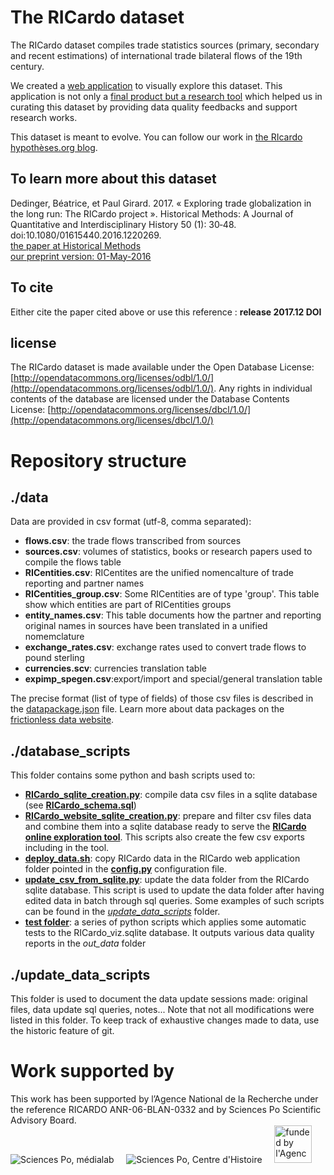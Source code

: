 # The RICardo dataset

The RICardo dataset compiles trade statistics sources (primary, secondary and recent estimations) of international trade bilateral flows of the 19th century.

We created a [web application](http://ricardo.medialab.sciences-po.fr) to visually explore this dataset. This application is not only a [final product but a research tool](http://medialab.github.io/ricardo/) which helped us in curating this dataset by providing data quality feedbacks and support research works.

This dataset is meant to evolve. You can follow our work in [the RIcardo hypothèses.org blog](http://ricardo.hypotheses.org/).

## To learn more about this dataset 
Dedinger, Béatrice, et Paul Girard. 2017. « Exploring trade globalization in the long run: The RICardo project ». Historical Methods: A Journal of Quantitative and Interdisciplinary History 50 (1): 30‑48. doi:10.1080/01615440.2016.1220269.  
<a href="http://www.tandfonline.com/doi/citedby/10.1080/01615440.2016.1220269" target="_blank">the paper at Historical Methods</a>  
<a href="http://ricardo.medialab.sciences-po.fr/Dedinger_Girard_RICardo_HistoricalMethods_revised.pdf" target="_blank">our preprint version: 01-May-2016</a></p>

## To cite
Either cite the paper cited above or use this reference :
**release 2017.12 DOI**

## license

The RICardo dataset is made available under the Open Database License: [http://opendatacommons.org/licenses/odbl/1.0/](http://opendatacommons.org/licenses/odbl/1.0/). Any rights in individual contents of the database are licensed under the Database Contents License: [http://opendatacommons.org/licenses/dbcl/1.0/](http://opendatacommons.org/licenses/dbcl/1.0/)

# Repository structure

## ./data

Data are provided in csv format (utf-8, comma separated):
- **flows.csv**: the trade flows transcribed from sources
- **sources.csv**: volumes of statistics, books or research papers used to compile the flows table 
- **RICentities.csv**: RICentites are the unified nomencalture of trade reporting and partner names
- **RICentities_group.csv**: Some RICentities are of type 'group'. This table show which entities are part of RICentities groups
- **entity_names.csv**: This table documents how the partner and reporting original names in sources have been translated in a unified nomemclature
- **exchange_rates.csv**: exchange rates used to convert trade flows to pound sterling
- **currencies.scv**: currencies translation table
- **expimp_spegen.csv**:export/import and special/general translation table

The precise format (list of type of fields) of those csv files is described in the [datapackage.json](./datapackage.json) file. Learn more about data packages on the [frictionless data website](https://frictionlessdata.io/guides/data-package/).

## ./database_scripts

This folder contains some python and bash scripts used to:
- [**RICardo_sqlite_creation.py**](./db_script/RICardo_sqlite_creation.py): compile data csv files in a sqlite database (see [**RICardo_schema.sql**](./db_script/RICardo_schema.sql))
- [**RICardo_website_sqlite_creation.py**](./db_script/RICardo_sqlite_creation.py): prepare and filter csv files data and combine them into a sqlite database ready to serve the [**RICardo online exploration tool**](http://ricardo.medialab.sciences-po.fr). This scripts also create the few csv exports including in the tool.
- [**deploy_data.sh**](./db_script/deploy.sh): copy RICardo data in the RICardo web application folder pointed in the [**config.py**](./db_script/config.py) configuration file.
- [**update_csv_from_sqlite.py**](./db_script/update_csv_from_sqlite.py): update the data folder from the RICardo sqlite database. This script is used to update the data folder after having edited data in batch through sql queries. Some examples of such scripts can be found in the [*update_data_scripts*](./update_data_scripts) folder.
- [**test folder**](./db_script/test): a series of python scripts which applies some automatic tests to the RICardo_viz.sqlite database. It outputs various data quality reports in the *out_data* folder
 
## ./update_data_scripts

This folder is used to document the data update sessions made:  original files, data update sql queries, notes...
Note that not all modifications were listed in this folder. To keep track of exhaustive changes made to data, use the historic feature of git.

# Work supported by

This work has been supported by l’Agence National de la Recherche under the reference RICARDO ANR-06-BLAN-0332 and by Sciences Po Scientific Advisory Board.  
![Sciences Po, médialab](http://ricardo.medialab.sciences-po.fr/pprd/svg/sciences-po-medialab.svg)&nbsp;&nbsp;&nbsp;&nbsp;
![Sciences Po, Centre d'Histoire](http://ricardo.medialab.sciences-po.fr/pprd/svg/sciences-po-centre-histoire.svg)&nbsp;&nbsp;&nbsp;&nbsp; 
<img src="http://ricardo.medialab.sciences-po.fr/pprd/img/logotype-anr.png" width="60" alt="funded by l'Agence Nationale de la recherche">
